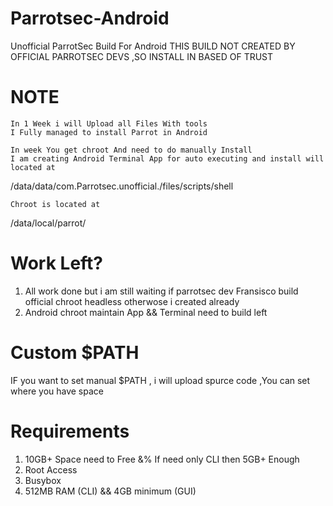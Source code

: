 # Parrotsec-Android
Unofficial ParrotSec Build For Android 
THIS BUILD NOT CREATED BY OFFICIAL PARROTSEC DEVS ,SO INSTALL IN BASED OF TRUST

# NOTE 
      
    In 1 Week i will Upload all Files With tools 
    I Fully managed to install Parrot in Android 

    In week You get chroot And need to do manually Install
    I am creating Android Terminal App for auto executing and install will located at
   
 /data/data/com.Parrotsec.unofficial./files/scripts/shell
 
    Chroot is located at 
    
 /data/local/parrot/


# Work Left? 

1) All work done but i am still waiting if parrotsec dev Fransisco build official chroot headless otherwose i created already 
2) Android chroot maintain App && Terminal need to build left 

# Custom $PATH 
IF you want to set manual $PATH , i will upload spurce code ,You can set where you have space


# Requirements 

1) 10GB+ Space need to Free &% If need only CLI then 5GB+ Enough
2) Root Access
3) Busybox 
4) 512MB RAM (CLI) && 4GB minimum (GUI)



